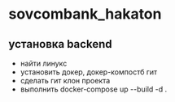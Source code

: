 # sovcombank_hakaton

## установка backend

* найти линукс
* установить докер, докер-компостб гит
* сделать гит клон проекта
* выполнить docker-compose up --build -d
.
